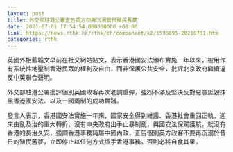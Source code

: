 ```yaml
---
layout: post
title: 外交部駐港公署正告英方勿再沉溺昔日殖民舊夢
date: 2021-07-01 17:54:54.000000000 +08:00
link: https://news.rthk.hk/rthk/ch/component/k2/1598695-20210701.htm
categories: rthk
---
```


英國外相藍韜文早前在社交網站貼文，表示香港國安法頒布實施一年以來，被用作有系統性地壓制香港民眾的權利及自由，而非保護公共安全，批評北京政府繼續違反中英聯合聲明。

外交部駐港公署批評個別英國政客再次老調重彈，強烈不滿及堅決反對惡意詆毀抹黑香港國安法、以及一國兩制的成功實踐。

發言人表示，香港國安法實施一年來，國家安全得到維護、香港社會重回正軌，迎來由亂及治的重大轉折，沒有中央政府出手止暴制亂，與國安法保駕護航，就沒有香港的長治久安，強調香港事務純屬中國內政，正告個別英方政客不要再沉溺於昔日的殖民舊夢，立即停止以任何方式插手香港事務，否則必將自食其果。

